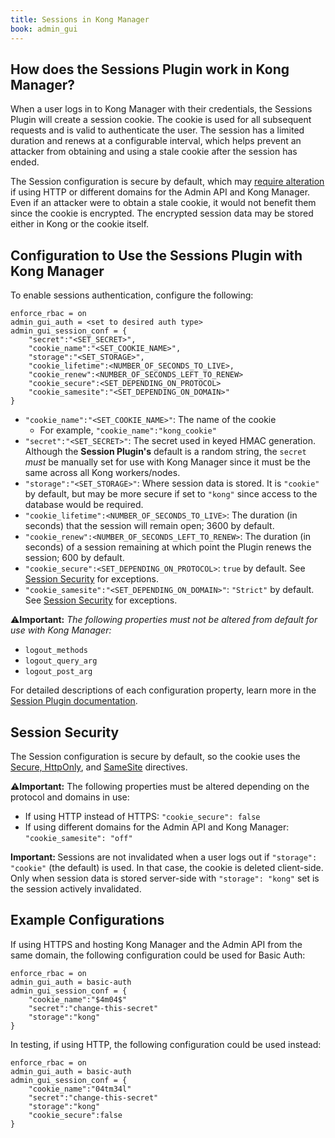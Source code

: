 ```yaml
---
title: Sessions in Kong Manager
book: admin_gui
---
```


## How does the Sessions Plugin work in Kong Manager?

When a user logs in to Kong Manager with their credentials, the Sessions Plugin
will create a session cookie. The cookie is used for all subsequent requests and
is valid to authenticate the user. The session has a limited duration and renews
at a configurable interval, which helps prevent an attacker from obtaining and
 using a stale cookie after the session has ended.

The Session configuration is secure by default, which may
[require alteration](#session-security) if using HTTP or different domains for
the Admin API and Kong Manager. Even if an attacker were to obtain a stale
cookie, it would not benefit them since the cookie is encrypted. The encrypted
session data may be stored either in Kong or the cookie itself.

## Configuration to Use the Sessions Plugin with Kong Manager

To enable sessions authentication, configure the following:

```
enforce_rbac = on
admin_gui_auth = <set to desired auth type>
admin_gui_session_conf = {
    "secret":"<SET_SECRET>",
    "cookie_name":"<SET_COOKIE_NAME>",
    "storage":"<SET_STORAGE>",
    "cookie_lifetime":<NUMBER_OF_SECONDS_TO_LIVE>,
    "cookie_renew":<NUMBER_OF_SECONDS_LEFT_TO_RENEW>
    "cookie_secure":<SET_DEPENDING_ON_PROTOCOL>
    "cookie_samesite":"<SET_DEPENDING_ON_DOMAIN>"
}
```

* `"cookie_name":"<SET_COOKIE_NAME>"`: The name of the cookie
  * For example, `"cookie_name":"kong_cookie"`
* `"secret":"<SET_SECRET>"`: The secret used in keyed HMAC generation. Although
  the **Session Plugin's** default is a random string, the `secret` _must_ be
  manually set for use with Kong Manager since it must be the same across all
  Kong workers/nodes.
* `"storage":"<SET_STORAGE>"`: Where session data is stored. It is `"cookie"` by default, but may be more secure if set to `"kong"` since access to the database would be required.
* `"cookie_lifetime":<NUMBER_OF_SECONDS_TO_LIVE>`: The duration (in seconds) that the session will remain open; 3600 by    default.
* `"cookie_renew":<NUMBER_OF_SECONDS_LEFT_TO_RENEW>`: The duration (in seconds) of a session remaining at which point
   the Plugin renews the session; 600 by default.
* `"cookie_secure":<SET_DEPENDING_ON_PROTOCOL>`: `true` by default. See [Session Security](#session-security) for
    exceptions.
* `"cookie_samesite":"<SET_DEPENDING_ON_DOMAIN>"`: `"Strict"` by default. See [Session Security](#session-security) for
    exceptions.

⚠️**Important:**
*The following properties must not be altered from default for use with Kong Manager:*
* `logout_methods`
* `logout_query_arg`
* `logout_post_arg`

For detailed descriptions of each configuration property, learn more in the
[Session Plugin documentation](/hub/kong-inc/session).

## Session Security

The Session configuration is secure by default, so the cookie uses the
[Secure, HttpOnly](https://developer.mozilla.org/en-US/docs/Web/HTTP/Cookies#Secure_and_HttpOnly_cookies),
and [SameSite](https://developer.mozilla.org/en-US/docs/Web/HTTP/Cookies#SameSite_cookies)
directives.

⚠️**Important:** The following properties must be altered depending on the protocol and domains in use:
* If using HTTP instead of HTTPS: `"cookie_secure": false`
* If using different domains for the Admin API and Kong Manager: `"cookie_samesite": "off"`

<div class="alert alert-warning">
  
   <strong>Important: </strong>Sessions are not invalidated when a user logs out if <code>"storage": "cookie"</code>
   (the default) is used. In that case, the cookie is deleted client-side. Only when session data is
   stored server-side with <code>"storage": "kong"</code> set is the session actively invalidated.
</div>


## Example Configurations

If using HTTPS and hosting Kong Manager and the Admin API from the same domain,
the following configuration could be used for Basic Auth:

```
enforce_rbac = on
admin_gui_auth = basic-auth
admin_gui_session_conf = {
    "cookie_name":"$4m04$"
    "secret":"change-this-secret"
    "storage":"kong"
}
```

In testing, if using HTTP, the following configuration could be used instead:

```
enforce_rbac = on
admin_gui_auth = basic-auth
admin_gui_session_conf = {
    "cookie_name":"04tm34l"
    "secret":"change-this-secret"
    "storage":"kong"
    "cookie_secure":false
}
```
